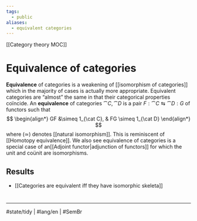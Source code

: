 ```yaml
---
tags:
  - public
aliases:
  - equivalent categories
---
```

[[Category theory MOC]]
# Equivalence of categories

**Equivalence** of categories is a weakening of [[isomorphism of categories]] which in the majority of cases is actually more appropriate.
Equivalent categories are “almost” the same in that their categorical properties coïncide.
An **equivalence** of categories $\cat C,\cat D$ is a pair $F : \cat C \leftrightarrows \cat D : G$ of functors such that
$$
\begin{align*}
GF &\simeq 1_{\cat C}, & FG \simeq 1_{\cat D}
\end{align*}
$$
where $(\simeq)$ denotes [[natural isomorphism]].
This is reminiscent of [[Homotopy equivalence]].
We also see equivalence of categories is a special case of an[[Adjoint functor|adjunction of functors]] for which the unit and coünit are isomorphisms. 


## Results

- [[Categories are equivalent iff they have isomorphic skeleta]]

#
---
#state/tidy | #lang/en | #SemBr
